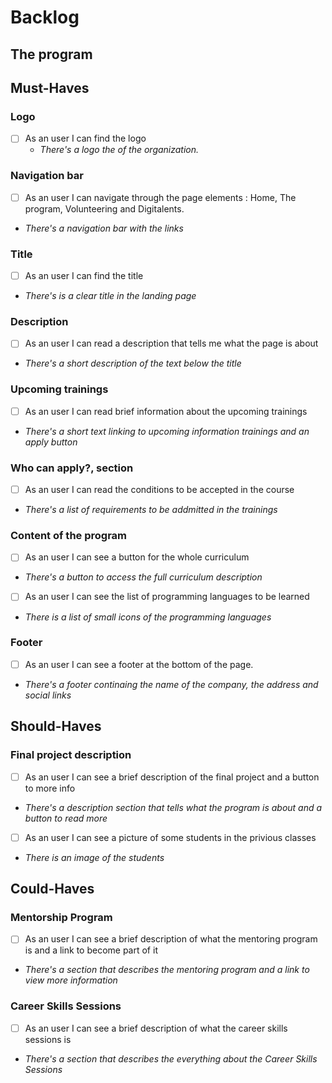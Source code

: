 # Backlog

## The program

## Must-Haves

### Logo

- [ ] As an user I can find the logo
  - _There's a logo the of the organization._

### Navigation bar

- [ ] As an user I can navigate through the page elements : Home, The program,
      Volunteering and Digitalents.
- _There's a navigation bar with the links_

### Title

- [ ] As an user I can find the title
- _There's is a clear title in the landing page_

### Description

- [ ] As an user I can read a description that tells me what the page is about
- _There's a short description of the text below the title_

### Upcoming trainings

- [ ] As an user I can read brief information about the upcoming trainings
- _There's a short text linking to upcoming information trainings and an apply
  button_

### Who can apply?, section

- [ ] As an user I can read the conditions to be accepted in the course
- _There's a list of requirements to be addmitted in the trainings_

### Content of the program

- [ ] As an user I can see a button for the whole curriculum
- _There's a button to access the full curriculum description_

- [ ] As an user I can see the list of programming languages to be learned
- _There is a list of small icons of the programming languages_

### Footer

- [ ] As an user I can see a footer at the bottom of the page.
- _There's a footer continaing the name of the company, the address and social
  links_

## Should-Haves

### Final project description

- [ ] As an user I can see a brief description of the final project and a button
      to more info
- _There's a description section that tells what the program is about and a
  button to read more_

- [ ] As an user I can see a picture of some students in the privious classes
- _There is an image of the students_

## Could-Haves

### Mentorship Program

- [ ] As an user I can see a brief description of what the mentoring program is
      and a link to become part of it
- _There's a section that describes the mentoring program and a link to view
  more information_

### Career Skills Sessions

- [ ] As an user I can see a brief description of what the career skills
      sessions is
- _There's a section that describes the everything about the Career Skills
  Sessions_
